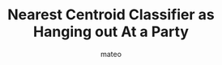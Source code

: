 ---
title: Nearest Centroid Classifier as Hanging out At a Party
author: mateo
Definition: Given a data point (observation), the Nearest Centroid classifier simply assigns it the label (class) of the training sample whose mean or centroid is closest to it.
Description: You are at a party and there are multiple groups of people. You don’t know where to hangout so you measure the average vibe per group and go to the one that feels closest to you.
OriginSource: "Human plus ChatGPT 4o"
Mapping:
  "data point": "person"
  "class": "group of people"
  "mean of class": "vibe of group"
ExpertRating: Mediocre
---